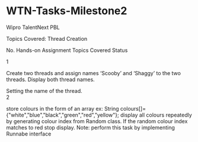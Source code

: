 # WTN-Tasks-Milestone2


Wipro TalentNext PBL

Topics Covered: Thread Creation

No. Hands-on Assignment Topics Covered Status

1

Create two threads and assign names ‘Scooby’ and ‘Shaggy’ to the two threads. Display both thread names.

Setting the name of the thread. 	
2

store colours in the form of an array ex: String colours[]={"white","blue","black","green","red","yellow"}; display all colours repeatedly by generating colour index from Random class. If the random colour index matches to red stop display. Note: perform this task by implementing Runnabe interface
